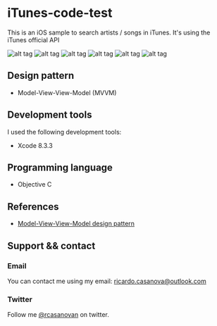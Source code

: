 # iTunes-code-test
This is an iOS sample to search artists / songs in iTunes. It's using the iTunes official API

![alt tag](https://github.com/rcasanovan/iTunes-Demo/tree/master/readme%20files/Simulator%20Screen%20Shot%202%20Jul%202017%2C%2013.37.12.png?raw=true)
![alt tag](https://github.com/rcasanovan/iTunes-Demo/tree/master/readme%20files/Simulator%20Screen%20Shot%202%20Jul%202017%2C%2013.37.22.png?raw=true)
![alt tag](https://github.com/rcasanovan/iTunes-Demo/tree/master/readme%20files/Simulator%20Screen%20Shot%202%20Jul%202017%2C%2013.37.25.png?raw=true)
![alt tag](https://github.com/rcasanovan/iTunes-Demo/tree/master/readme%20files/Simulator%20Screen%20Shot%202%20Jul%202017%2C%2013.37.26.png?raw=true)
![alt tag](https://github.com/rcasanovan/iTunes-Demo/tree/master/readme%20files/Simulator%20Screen%20Shot%202%20Jul%202017%2C%2013.37.43.png?raw=true)
![alt tag](https://github.com/rcasanovan/iTunes-Demo/tree/master/readme%20files/Simulator%20Screen%20Shot%202%20Jul%202017%2C%2013.38.04.png?raw=true)

## Design pattern
* Model-View-View-Model (MVVM)

## Development tools

I used the following development tools:

* Xcode 8.3.3

## Programming language

* Objective C

## References

* [Model-View-View-Model design pattern](https://en.wikipedia.org/wiki/Model–view–viewmodel)

## Support && contact

### Email

You can contact me using my email: ricardo.casanova@outlook.com

### Twitter

Follow me [@rcasanovan](http://twitter.com/rcasanovan) on twitter.

